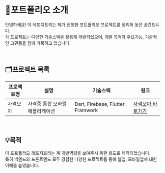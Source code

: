 # 📌포트폴리오 소개
안녕하세요! 이 레포지토리는 제가 진행한 포트폴리오 프로젝트를 정리해 놓은 공간입니다. <br>
각 프로젝트는 다양한 기술스택을 활용해 개발되었으며, 개발 목적과 주요기능, 기술적인 고민등을 함께 기록하고 있습니다.

<br>

## 🗂️프로젝트 목록
|프로젝트명|설명|기술스택|링크|
|--|--|--|--|
| 자격모아 | 자격증 통합 모바일 애플리케이션 | Dart, Firebase, Flutter Framwork| [자격모아 바로가기](아직없음)|

<br>

## 💡목적
이 포트폴리오 레포지토리는 제 개발역량을 보여주시 위한 용도로 제작되었습니다. <br>
특히 백엔드와 프론트엔드 모두 경험한 다양한 프로젝트를 통해 웹앱, 모바일앱에 대한 이해를 높였습니다.
